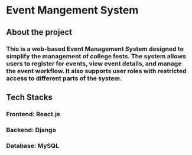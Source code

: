# Event Mangement System
## About the project
### This is a web-based Event Management System designed to simplify the management of college fests. The system allows users to register for events, view event details, and manage the event workflow. It also supports user roles with restricted access to different parts of the system. 
## Tech Stacks
### Frontend: React.js
### Backend: Django
### Database: MySQL
